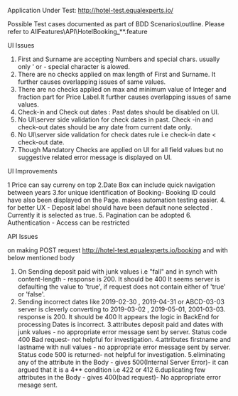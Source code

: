 Application Under Test: http://hotel-test.equalexperts.io/

Possible Test cases documented as part of BDD Scenarios\outline.
Please refer to AllFeatures\API\HotelBooking_**.feature

UI Issues
1. First and Surname are accepting Numbers and special chars. usually only ' or -  special character is alowed.
2. There are no checks applied on max length of First and Surname. It further causes overlapping issues of same values.
3. There are no checks applied on max and minimum value of Integer and fraction part for Price Label.It further causes overlapping issues of same values.
4. Check-in and Check out dates : Past dates should be disabled on UI.
5. No UI\server side validation for check dates in past. Check -in and check-out dates should be any date from current date only.
6. No UI\server side validation for check dates rule i.e check-in date < check-out date.
7. Though Mandatory Checks are applied on UI for all field values but no suggestive related error message is displayed on UI.

UI Improvements

1 Price can say curreny on top
2.Date Box can include quick navigation between years
3.for unique identification of Booking- Booking ID could have also been displayed on the Page. makes automation testing easier.
4. for better UX - Deposit label should have been default none selected . Currently it is selected as true.
5. Pagination can be adopted
6. Authentication - Access can be restricted

API Issues

on making POST request http://hotel-test.equalexperts.io/booking and with below mentioned body
1. On Sending deposit paid with junk values i.e "fall" and in synch with content-length - response is 200.  It should be 400
        It seems server is defaulting the value to 'true', if request does not contain either of 'true' or 'false'.
2. Sending incorrect dates like 2019-02-30 , 2019-04-31 or ABCD-03-03  server is cleverly converting to 2019-03-02 , 2019-05-01, 2001-03-03. response is 200. It should be 400
        It appears the logic in BackEnd for processing Dates is incorrect.
3.attributes deposit paid and dates with junk values - no appropriate error message sent by server. Status code 400 Bad request- not helpful for investigation.
4.attributes firstname and lastname with null values - no appropriate error message sent by server. Status code 500 is returned- not helpful for investigation.
5.eliminating any of the attribute in the Body - gives 500(Internal Server Error)- it can argued that it is a 4** condition i.e 422 or 412
6.duplicating few attributes in the Body - gives 400(bad request)- No appropriate error mesage sent.

